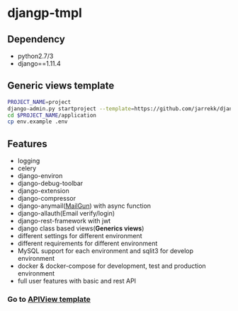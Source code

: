 # djangp-tmpl

## Dependency

* python2.7/3
* django==1.11.4

## Generic views template

``` bash
PROJECT_NAME=project
django-admin.py startproject --template=https://github.com/jarrekk/django-tmpl/archive/master.zip --extension=example,py,ini $PROJECT_NAME
cd $PROJECT_NAME/application
cp env.example .env
```

## Features

* logging
* celery
* django-environ
* django-debug-toolbar
* django-extension
* django-compressor
* django-anymail([MailGun](https://www.mailgun.com/)) with async function
* django-allauth(Email verify/login)
* django-rest-framework with jwt
* django class based views(**Generics views**)
* different settings for different environment
* different requirements for different environment
* MySQL support for each environment and sqlit3 for develop environment
* docker & docker-compose for development, test and production environment
* full user features with basic and rest API

### Go to [APIView template](https://github.com/jarrekk/django-tmpl/tree/APIView)
